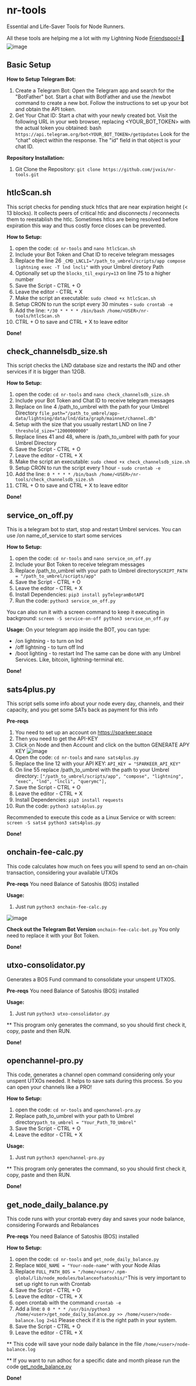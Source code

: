 # nr-tools
Essential and Life-Saver Tools for Node Runners.

All these tools are helping me a lot with my Lightning Node [Friendspool⚡🍻](http://amboss.space/c/friendspool)
![image](https://github.com/jvxis/nr-tools/assets/108929149/c11e6d29-72ab-44ef-a9cb-bb8af8c5365a)

## Basic Setup
**How to Setup Telegram Bot:**
1. Create a Telegram Bot:
Open the Telegram app and search for the "BotFather" bot.
Start a chat with BotFather and use the /newbot command to create a new bot.
Follow the instructions to set up your bot and obtain the API token.
2. Get Your Chat ID:
Start a chat with your newly created bot.
Visit the following URL in your web browser, replacing <YOUR_BOT_TOKEN> with the actual token you obtained:
bash
`https://api.telegram.org/bot<YOUR_BOT_TOKEN>/getUpdates`
Look for the "chat" object within the response. The "id" field in that object is your chat ID.

**Repository Installation:**
1. Git Clone the Repository: `git clone https://github.com/jvxis/nr-tools.git`

## htlcScan.sh
This script checks for pending stuck htlcs that are near expiration height (< 13 blocks). It collects peers of critical htlc and disconnects / reconnects them to reestablish the htlc. Sometimes htlcs are being resolved before expiration this way and thus costly force closes can be prevented.

**How to Setup:**
1. open the code: `cd nr-tools` and `nano htlcScan.sh`
2. Include your Bot Token and Chat ID to receive telegram messages
3. Replace the line 26 `_CMD_LNCLI="/path_to_umbrel/scripts/app compose lightning exec -T lnd lncli"` with your Umbrel diretory Path
4. Optionally set up the `blocks_til_expiry=13` on line 75 to a higher number
5. Save the Script - CTRL + O
6. Leave the editor - CTRL + X
7. Make the script an executable: `sudo chmod +x htlcScan.sh`
8. Setup CRON to run the script every 30 minutes - `sudo crontab -e`
9. Add the line: `*/30 * * * * /bin/bash /home/<USER>/nr-tools/htlcScan.sh`
10. CTRL + O to save and CTRL + X to leave editor

**Done!**

## check_channelsdb_size.sh
This script checks the LND database size and restarts the lND and other services if it is bigger than 12GB. 

**How to Setup:**
1. open the code: `cd nr-tools` and `nano check_channelsdb_size.sh`
2. Include your Bot Token and Chat ID to receive telegram messages
3. Replace on line 4 /path_to_umbrel with the path for your Umbrel Directory `file_path="/path_to_umbrel/app-data/lightning/data/lnd/data/graph/mainnet/channel.db"`
4. Setup with the size that you usually restart LND on line 7 `threshold_size="12000000000"`
5. Replace lines 41 and 48, where is /path_to_umbrel with path for your Umbrel Directory
6. Save the Script - CTRL + O
7. Leave the editor - CTRL + X
8. Make the script an executable: `sudo chmod +x check_channelsdb_size.sh`
9. Setup CRON to run the script every 1 hour - `sudo crontab -e`
10. Add the line: `0 * * * * /bin/bash /home/<USER>/nr-tools/check_channelsdb_size.sh`
11. CTRL + O to save and CTRL + X to leave editor

**Done!**

## service_on_off.py
This is a telegram bot to start, stop and restart Umbrel services. You can use /on name_of_service to start some services

**How to Setup:**
1. open the code: `cd nr-tools` and `nano service_on_off.py`
2. Include your Bot Token to receive telegram messages
3. Replace /path_to_umbrel with your path to Umbrel directory`SCRIPT_PATH = "/path_to_umbrel/scripts/app"`
4. Save the Script - CTRL + O
5. Leave the editor - CTRL + X
6. Install Dependencies: `pip3 install pyTelegramBotAPI`
7. Run the code: `python3 service_on_off.py`

You can also run it with a screen command to keep it executing in background: `screen -S service-on-off python3 service_on_off.py`

**Usage:**
On your telegram app inside the BOT, you can type:
- /on lightning - to turn on lnd
- /off lightning - to turn off lnd
- /boot lighting - to restart lnd
The same can be done with any Umbrel Services. Like, bitcoin, lightning-terminal etc.

**Done!**

## sats4plus.py
This script sells some info about your node every day, channels, and their capacity, and you get some SATs back as payment for this info

**Pre-reqs**
1. You need to set up an account on https://sparkeer.space
2. Then you need to get the API-KEY
3. Click on Node and then Account and click on the button GENERATE APY KEY
![image](https://github.com/jvxis/nr-tools/assets/108929149/6b320d56-7e6a-41f6-a3ca-d404635fe9fa)
4. Open the code: `cd nr-tools` and `nano sats4plus.py`
5. Replace the line 12 with your API KEY: `API_KEY = "SPARKEER_API_KEY"`
6. On line 55 replace /path_to_umbrel with the path to your Umbrel directory: `["/path_to_umbrel/scripts/app", "compose", "lightning", "exec", "lnd", "lncli", "querymc"],`
7. Save the Script - CTRL + O
5. Leave the editor - CTRL + X
6. Install Dependencies: `pip3 install requests`
7. Run the code: `python3 sats4plus.py`

Recommended to execute this code as a Linux Service or with screen: `screen -S sats4 python3 sats4plus.py`

**Done!**

## onchain-fee-calc.py
This code calculates how much on fees you will spend to send an on-chain transaction, considering your available UTXOs

**Pre-reqs**
You need Balance of Satoshis (BOS) installed

**Usage:**
1. Just run `python3 onchain-fee-calc.py`
   
![image](https://github.com/jvxis/nr-tools/assets/108929149/cae392b6-94a7-4663-a0d5-d2179f48f226)

**Check out the Telegram Bot Version** `onchain-fee-calc-bot.py` You only need to replace it with your Bot Token.

**Done!**

## utxo-consolidator.py
Generates a BOS Fund command to consolidate your unspent UTXOS.

**Pre-reqs**
You need Balance of Satoshis (BOS) installed

**Usage:**
1. Just run `python3 utxo-consolidator.py`

** This program only generates the command, so you should first check it, copy, paste and then RUN.

**Done!**

## openchannel-pro.py
This code, generates a channel open command considering only your unspent UTXOs needed. It helps to save sats during this process. So you can open your channels like a PRO!

**How to Setup:**
1. open the code: `cd nr-tools` and `openchannel-pro.py`
2. Replace path_to_umbrel with your path to Umbrel directory`path_to_umbrel = "Your_Path_TO_Umbrel"`
3. Save the Script - CTRL + O
4. Leave the editor - CTRL + X

**Usage:**
1. Just run `python3 openchannel-pro.py`

** This program only generates the command, so you should first check it, copy, paste and then RUN.

**Done!**

## get_node_daily_balance.py
This code runs with your crontab every day and saves your node balance, considering Forwards and Rebalances

**Pre-reqs**
You need Balance of Satoshis (BOS) installed

**How to Setup:**
1. open the code: `cd nr-tools` and `get_node_daily_balance.py`
2. Replace `NODE_NAME = "Your-node-name"` with your Node Alias
3. Replace `FULL_PATH_BOS = "/home/<user>/.npm-global/lib/node_modules/balanceofsatoshis/"`This is very important to set up right to run with Crontab
4. Save the Script - CTRL + O
5. Leave the editor - CTRL + X
6. open crontab with the command `crontab -e`
7. Add a line: `0 0 * * * /usr/bin/python3 /home/<user>/get_node_daily_balance.py >> /home/<user>/node-balance.log 2>&1` Please check if it is the right path in your system.
8. Save the Script - CTRL + O
9. Leave the editor - CTRL + X

** This code will save your node daily balance in the file `/home/<user>/node-balance.log`

** If you want to run adhoc for a specific date and month please run the code [get_node_balance.py](https://github.com/jvxis/nr-tools/blob/main/get_node_balance.py)

**Done!**
